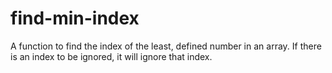 # find-min-index
A function to find the index of the least, defined number in an array.  If there is an index to be ignored, it will ignore that index.
